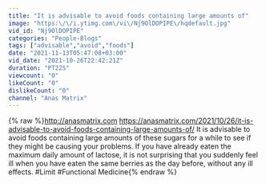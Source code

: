 ```yaml
---
title: "It is advisable to avoid foods containing large amounts of"
image: "https:\/\/i.ytimg.com\/vi\/Nj9OlDOPIPE\/hqdefault.jpg"
vid_id: "Nj9OlDOPIPE"
categories: "People-Blogs"
tags: ["advisable","avoid","foods"]
date: "2021-11-13T05:47:08+03:00"
vid_date: "2021-10-26T22:42:21Z"
duration: "PT22S"
viewcount: "0"
likeCount: "0"
dislikeCount: "0"
channel: "Anas Matrix"
---
```

{% raw %}<a rel="nofollow" target="blank" href="http://anasmatrix.com">http://anasmatrix.com</a>  <a rel="nofollow" target="blank" href="https://anasmatrix.com/2021/10/26/it-is-advisable-to-avoid-foods-containing-large-amounts-of/">https://anasmatrix.com/2021/10/26/it-is-advisable-to-avoid-foods-containing-large-amounts-of/</a>  It is advisable to avoid foods containing large amounts of these sugars for a while to see if they might be causing your problems.  If you have already eaten the maximum daily amount of lactose, it is not surprising that you suddenly feel ill when you have eaten the same berries as the day before, without any ill effects. #Limit #Functional Medicine{% endraw %}
